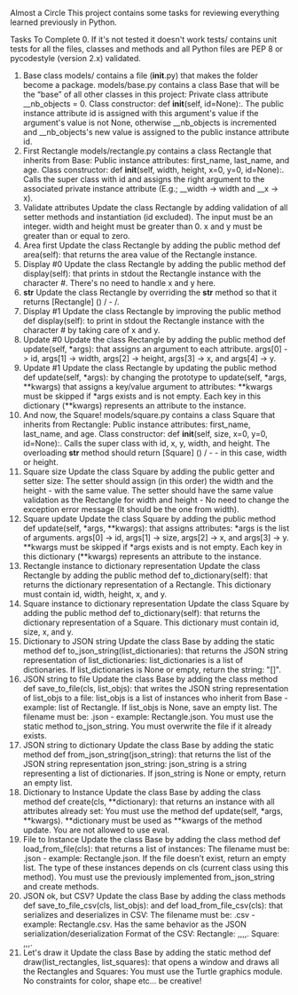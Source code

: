 Almost a Circle
This project contains some tasks for reviewing everything learned previously in Python.

Tasks To Complete
 0. If it's not tested it doesn't work
tests/ contains unit tests for all the files, classes and methods and all Python files are PEP 8 or pycodestyle (version 2.x) validated.
 1. Base class
models/ contains a file (__init__.py) that makes the folder become a package.
models/base.py contains a class Base that will be the “base” of all other classes in this project:
Private class attribute __nb_objects = 0.
Class constructor: def __init__(self, id=None):. The public instance attribute id is assigned with this argument's value if the argument's value is not None, otherwise __nb_objects is incremented and __nb_objects's new value is assigned to the public instance attribute id.
 2. First Rectangle
models/rectangle.py contains a class Rectangle that inherits from Base:
Public instance attributes: first_name, last_name, and age.
Class constructor: def __init__(self, width, height, x=0, y=0, id=None):. Calls the super class with id and assigns the right argument to the associated private instance attribute (E.g.; __width -> width and __x -> x).
 3. Validate attributes
Update the class Rectangle by adding validation of all setter methods and instantiation (id excluded).
The input must be an integer. width and height must be greater than 0. x and y must be greater than or equal to zero.
 4. Area first
Update the class Rectangle by adding the public method def area(self): that returns the area value of the Rectangle instance.
 5. Display #0
Update the class Rectangle by adding the public method def display(self): that prints in stdout the Rectangle instance with the character #. There's no need to handle x and y here.
 6. __str__
Update the class Rectangle by overriding the __str__ method so that it returns [Rectangle] (<id>) <x>/<y> - <width>/<height>.
 7. Display #1
Update the class Rectangle by improving the public method def display(self): to print in stdout the Rectangle instance with the character # by taking care of x and y.
 8. Update #0
Update the class Rectangle by adding the public method def update(self, *args): that assigns an argument to each attribute. args[0] -> id, args[1] -> width, args[2] -> height, args[3] -> x, and args[4] -> y.
 9. Update #1
Update the class Rectangle by updating the public method def update(self, *args): by changing the prototype to update(self, *args, **kwargs) that assigns a key/value argument to attributes:
**kwargs must be skipped if *args exists and is not empty.
Each key in this dictionary (**kwargs) represents an attribute to the instance.
 10. And now, the Square!
models/square.py contains a class Square that inherits from Rectangle:
Public instance attributes: first_name, last_name, and age.
Class constructor: def __init__(self, size, x=0, y=0, id=None):. Calls the super class with id, x, y, width, and height.
The overloading __str__ method should return [Square] (<id>) <x>/<y> - <size> - in this case, width or height.
 11. Square size
Update the class Square by adding the public getter and setter size:
The setter should assign (in this order) the width and the height - with the same value.
The setter should have the same value validation as the Rectangle for width and height - No need to change the exception error message (It should be the one from width).
 12. Square update
Update the class Square by adding the public method def update(self, *args, **kwargs): that assigns attributes:
*args is the list of arguments. args[0] -> id, args[1] -> size, args[2] -> x, and args[3] -> y.
**kwargs must be skipped if *args exists and is not empty.
Each key in this dictionary (**kwargs) represents an attribute to the instance.
 13. Rectangle instance to dictionary representation
Update the class Rectangle by adding the public method def to_dictionary(self): that returns the dictionary representation of a Rectangle. This dictionary must contain id, width, height, x, and y.
 14. Square instance to dictionary representation
Update the class Square by adding the public method def to_dictionary(self): that returns the dictionary representation of a Square. This dictionary must contain id, size, x, and y.
 15. Dictionary to JSON string
Update the class Base by adding the static method def to_json_string(list_dictionaries): that returns the JSON string representation of list_dictionaries:
list_dictionaries is a list of dictionaries.
If list_dictionaries is None or empty, return the string: "[]".
 16. JSON string to file
Update the class Base by adding the class method def save_to_file(cls, list_objs): that writes the JSON string representation of list_objs to a file:
list_objs is a list of instances who inherit from Base - example: list of Rectangle.
If list_objs is None, save an empty list.
The filename must be: <Class name>.json - example: Rectangle.json.
You must use the static method to_json_string.
You must overwrite the file if it already exists.
 17. JSON string to dictionary
Update the class Base by adding the static method def from_json_string(json_string): that returns the list of the JSON string representation json_string:
json_string is a string representing a list of dictionaries.
If json_string is None or empty, return an empty list.
 18. Dictionary to Instance
Update the class Base by adding the class method def create(cls, **dictionary): that returns an instance with all attributes already set:
You must use the method def update(self, *args, **kwargs).
**dictionary must be used as **kwargs of the method update.
You are not allowed to use eval.
 19. File to Instance
Update the class Base by adding the class method def load_from_file(cls): that returns a list of instances:
The filename must be: <Class name>.json - example: Rectangle.json.
If the file doesn’t exist, return an empty list.
The type of these instances depends on cls (current class using this method).
You must use the previously implemented from_json_string and create methods.
 20. JSON ok, but CSV?
Update the class Base by adding the class methods def save_to_file_csv(cls, list_objs): and def load_from_file_csv(cls): that serializes and deserializes in CSV:
The filename must be: <Class name>.csv - example: Rectangle.csv.
Has the same behavior as the JSON serialization/deserialization
Format of the CSV:
Rectangle: <id>,<width>,<height>,<x>,<y>.
Square: <id>,<size>,<x>,<y>.
 21. Let's draw it
Update the class Base by adding the static method def draw(list_rectangles, list_squares): that opens a window and draws all the Rectangles and Squares:
You must use the Turtle graphics module.
No constraints for color, shape etc… be creative!
